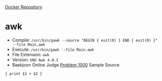 [Docker Repository](https://registry.hub.docker.com/u/baekjoon/onlinejudge-awk)

# awk

* Compile: `/usr/bin/gawk --source "BEGIN { exit(0) } END { exit(0) }" --file Main.awk`
* Execute: `/usr/bin/gawk --file Main.awk`
* File Extension: `awk`
* Version: `GNU Awk 4.0.1`
* Baekjoon Online Judge [Problem 1000](https://www.acmicpc.net/problem/1000) Sample Source
````
{ print $1 + $2 }
````


